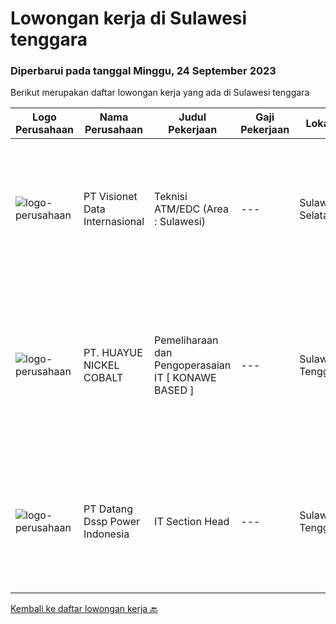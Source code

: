 
  # Lowongan kerja di Sulawesi tenggara

  ### Diperbarui pada tanggal Minggu, 24 September 2023

  Berikut merupakan daftar lowongan kerja yang ada di Sulawesi tenggara

  |Logo Perusahaan | Nama Perusahaan | Judul Pekerjaan | Gaji Pekerjaan | Lokasi | Deskripsi | Tanggal diunggah | Pranala |
  | -------------- | --------------- | --------------- | --------- | --------- | -------------- | ------- | ----------- |
  |![logo-perusahaan](https://image-service-cdn.seek.com.au/84d23b3586ee4efd70ea62878095fcc6b1639e33/ee4dce1061f3f616224767ad58cb2fc751b8d2dc)|PT Visionet Data Internasional|Teknisi ATM/EDC (Area : Sulawesi)|---|Sulawesi Selatan|*) Menangani kebutuhan pelanggan di lokasi pelanggan agar terpenuhi SLA yang telah ditentukan.*) Menganalisa problem/case dengan akurat untuk...|Rabu, 13 September 2023|https://www.jobstreet.co.id/id/job/teknisi-atm-edc-area-%3A-sulawesi-4468006?token=0~4f70e7bd-9282-421c-b03e-f672469a4fe9&sectionRank=1&jobId=jobstreet-id-job-4468006|
|![logo-perusahaan](https://image-service-cdn.seek.com.au/24bc3d81d2d4c3ca5581f143da50de08da019d84/ee4dce1061f3f616224767ad58cb2fc751b8d2dc)|PT. HUAYUE NICKEL COBALT|Pemeliharaan dan Pengoperasaian IT [ KONAWE BASED ]|---|Sulawesi Tenggara|Syarat Pekerjaan/职务要求:1. Memiliki dua tahun atau lebih pengalaman kerja dalam pengoperasian danpemeliharaan desktop TI, memahami instalasi, debugging,...|Senin, 11 September 2023|https://www.jobstreet.co.id/id/job/pemeliharaan-dan-pengoperasaian-it-%5B-konawe-based-%5D-4465842?token=0~4f70e7bd-9282-421c-b03e-f672469a4fe9&sectionRank=2&jobId=jobstreet-id-job-4465842|
|![logo-perusahaan](https://image-service-cdn.seek.com.au/b7f7cd1fe24cb04b86fe1555d5d18f486cc0892d/ee4dce1061f3f616224767ad58cb2fc751b8d2dc)|PT Datang Dssp Power Indonesia|IT Section Head|---|Sulawesi Tenggara|Job Description : Observe all operation activity IT devices on IPP Kendari-3 to operate efficient and smooth. Monitoring network service devices &amp;...|Senin, 04 September 2023|https://www.jobstreet.co.id/id/job/it-section-head-4458042?token=0~4f70e7bd-9282-421c-b03e-f672469a4fe9&sectionRank=3&jobId=jobstreet-id-job-4458042|


  [Kembali ke daftar lowongan kerja 🔙](../README.md#daftar-lowongan-kerja)
  